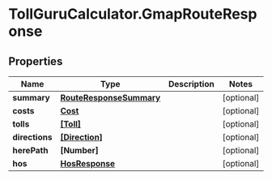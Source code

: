 # TollGuruCalculator.GmapRouteResponse

## Properties
Name | Type | Description | Notes
------------ | ------------- | ------------- | -------------
**summary** | [**RouteResponseSummary**](RouteResponseSummary.md) |  | [optional] 
**costs** | [**Cost**](Cost.md) |  | [optional] 
**tolls** | [**[Toll]**](Toll.md) |  | [optional] 
**directions** | [**[Direction]**](Direction.md) |  | [optional] 
**herePath** | **[Number]** |  | [optional] 
**hos** | [**HosResponse**](HosResponse.md) |  | [optional] 
